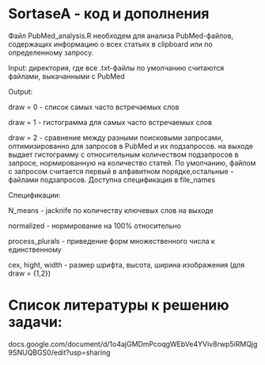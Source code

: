 # SortaseA - код и дополнения

Файл PubMed_analysis.R необходем для анализа PubMed-файлов, содержащих информацию о всех статьях в clipboard или по определенному запросу.


Input: директория, где все .txt-файлы по умолчанию считаются файлами, выкачанными с PubMed


Output: 

  draw = 0 - список самых часто встречаемых слов

  draw = 1 - гистограмма для самых часто встречаемых слов

  draw = 2 - сравнение между разными поисковыми запросами, оптимизированно для запросов в PubMed и их подзапросов. на выходе выдает гистограмму с относительным количеством подзапросов в запросе, нормированную на количество статей. По умолчанию, файлом с запросом считается первый в алфавитном порядке,остальные - файлами подзапросов. Доступна спецификация в file_names 
  
Спецификации:

  N_means - jacknife по количеству ключевых слов на выходе

  normalized - нормирование на 100% относительно

  process_plurals - приведение форм множественного числа к единственному

  cex, hight, width - размер шрифта, высота, ширина изображения (для draw = {1,2})

# Список литературы к решению задачи:

docs.google.com/document/d/1o4ajGMDmPcoqgWEbVe4YViv8rwp5iRMQjg9SNUQBGS0/edit?usp=sharing
